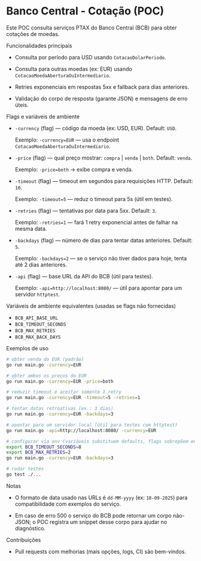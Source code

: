 # Banco Central - Cotação (POC)

Este POC consulta serviços PTAX do Banco Central (BCB) para obter cotações de moedas.

Funcionalidades principais

- Consulta por período para USD usando `CotacaoDolarPeriodo`.

- Consulta para outras moedas (ex: EUR) usando `CotacaoMoedaAberturaOuIntermediario`.

- Retries exponenciais em respostas 5xx e fallback para dias anteriores.

- Validação do corpo de resposta (garante JSON) e mensagens de erro úteis.


Flags e variáveis de ambiente

- `-currency` (flag) — código da moeda (ex: USD, EUR). Default: `USD`.

  Exemplo: `-currency=EUR` — usa o endpoint `CotacaoMoedaAberturaOuIntermediario`.

- `-price` (flag) — qual preço mostrar: `compra` | `venda` | `both`. Default: `venda`.

  Exemplo: `-price=both` → exibe compra e venda.

- `-timeout` (flag) — timeout em segundos para requisições HTTP. Default: `10`.

  Exemplo: `-timeout=5` — reduz o timeout para 5s (útil em testes).

- `-retries` (flag) — tentativas por data para 5xx. Default: `3`.

  Exemplo: `-retries=1` — fará 1 retry exponencial antes de falhar na mesma data.

- `-backdays` (flag) — número de dias para tentar datas anteriores. Default: `5`.

  Exemplo: `-backdays=2` — se o serviço não tiver dados para hoje, tenta até 2 dias anteriores.

- `-api` (flag) — base URL da API do BCB (útil para testes).

  Exemplo: `-api=http://localhost:8080/` — útil para apontar para um servidor `httptest`.

Variáveis de ambiente equivalentes (usadas se flags não fornecidas)

- `BCB_API_BASE_URL`
- `BCB_TIMEOUT_SECONDS`
- `BCB_MAX_RETRIES`
- `BCB_MAX_BACK_DAYS`


Exemplos de uso

```bash
# obter venda do EUR (padrão)
go run main.go -currency=EUR

# obter ambos os preços do EUR
go run main.go -currency=EUR -price=both

# reduzir timeout e aceitar somente 1 retry
go run main.go -currency=EUR -timeout=5 -retries=1

# tentar datas retroativas (ex.: 3 dias)
go run main.go -currency=EUR -backdays=3

# apontar para um servidor local (útil para testes com httptest)
go run main.go -api=http://localhost:8080/ -currency=EUR

# configurar via env (variáveis substituem defaults, flags sobrepõem env)
export BCB_TIMEOUT_SECONDS=8
export BCB_MAX_RETRIES=2
go run main.go -currency=EUR -backdays=3

# rodar testes
go test ./...
```

Notas

- O formato de data usado nas URLs é `dd-MM-yyyy` (ex: `18-09-2025`) para compatibilidade com exemplos do serviço.

- Em caso de erro 500 o serviço do BCB pode retornar um corpo não-JSON; o POC registra um snippet desse corpo para ajudar no diagnóstico.

Contribuições

- Pull requests com melhorias (mais opções, logs, CI) são bem-vindos.
